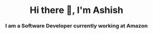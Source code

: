 <h1 align="center">Hi there 👋, I'm Ashish</h1>
<h3 align="center">I am a Software Developer currently working at Amazon</h3>
